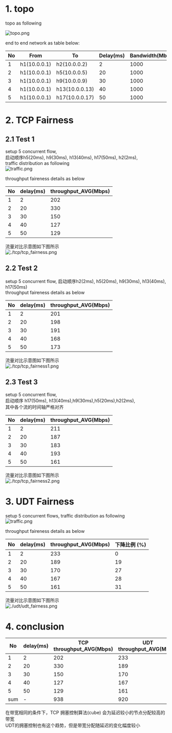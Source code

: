 # 1. topo

topo as following  

![topo.png](./topo.png)  

end to end network as table below:  

| No| From  | To | Delay(ms) | Bandwidth(Mbps) |   
| --| -- | -- | -- | -- |  
| 1 | h1(10.0.0.1) | h2(10.0.0.2) | 2 | 1000 |   
| 2 | h1(10.0.0.1) | h5(10.0.0.5) | 20 | 1000 |  
| 3 | h1(10.0.0.1) | h9(10.0.0.9) | 30 | 1000 |  
| 4 | h1(10.0.0.1) | h13(10.0.0.13) | 40 | 1000 |  
| 5 | h1(10.0.0.1) | h17(10.0.0.17) | 50 | 1000 |  

# 2. TCP Fairness  
## 2.1 Test 1
setup 5 concurrent flow,   
启动顺序h5(20ms), h9(30ms), h13(40ms), h17(50ms), h2(2ms),   
traffic distribution as following  
![traffic.png](./tcp/tcp_traffic.png)  

throughput faireness details as below

| No  | delay(ms) |  throughput_AVG(Mbps) |  
| -- | -- | -- |  
| 1 | 2 | 202 |  
| 2 | 20 | 330 |  
| 3 | 30 | 150 |  
| 4  | 40 | 127 |  
| 5 | 50 | 129 |   

流量对比示意图如下图所示  
![./tcp/tcp_fairness.png](./tcp/tcp_fairness.png)  

## 2.2 Test 2
setup 5 concurrent flow, 启动顺序h2(2ms), h5(20ms), h9(30ms), h13(40ms), h17(50ms)  
throughput faireness details as below

| No  | delay(ms) |  throughput_AVG(Mbps) |  
| -- | -- | -- |  
| 1 | 2 | 201 |  
| 2 | 20 | 198 |  
| 3 | 30 | 191 |  
| 4  | 40 | 168 |  
| 5 | 50 | 173 |   

流量对比示意图如下图所示  
![./tcp/tcp_fairness1.png](./tcp/tcp_fairness1.png)  
## 2.3 Test 3

setup 5 concurrent flow,   
启动顺序 h17(50ms), h13(40ms),h9(30ms),h5(20ms),h2(2ms),  
其中各个流的时间轴严格对齐

| No  | delay(ms) |  throughput_AVG(Mbps) |  
| -- | -- | -- |  
| 1 | 2 | 211 |  
| 2 | 20 | 187 |  
| 3 | 30 | 183 |  
| 4  | 40 | 193 |  
| 5 | 50 | 161 |  

流量对比示意图如下图所示  
![./tcp/tcp_fairness2.png](./tcp/tcp_fairness2.png)  

# 3. UDT Fairness

setup 5 concurrent flows, traffic distribution as following  
![traffic.png](./udt/udt_traffic.png)  

throughput faireness details as below

| No  | delay(ms) |  throughput_AVG(Mbps) | 下降比例 (%)|
| -- | -- | -- | -- |  
| 1 | 2 | 233 | 0 |  
| 2 | 20 | 189 | 19 |  
| 3 | 30 | 170 | 27 |  
| 4  | 40 | 167 | 28 |  
| 5 | 50 | 161 | 31 |   

流量对比示意图如下图所示  
![./udt/udt_fairness.png](./udt/udt_fairness.png)

# 4. conclusion

| No  | delay(ms) |  TCP throughput_AVG(Mbps) | UDT throughput_AVG(Mbps) |  
| -- | -- | -- | -- |  
| 1 | 2 | 202 | 233 |  
| 2 | 20 | 330 | 189 |  
| 3 | 30 | 150 | 170 |  
| 4  | 40 | 127 | 167 |  
| 5 | 50 | 129 | 161 |
|sum| - | 938| 920  |    

在带宽相同的条件下，TCP 拥塞控制算法(cube) 会为延迟较小的节点分配较高的带宽   
UDT的拥塞控制也有这个趋势，但是带宽分配随延迟的变化幅度较小  
